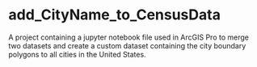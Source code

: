 # add_CityName_to_CensusData
A project containing a jupyter notebook file used in ArcGIS Pro to merge two datasets and create a custom dataset containing the city boundary polygons to all cities in the United States.

